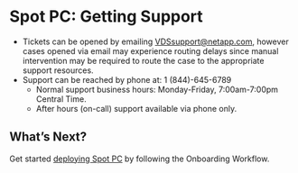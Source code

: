 <meta name="robots" content="noindex">

# Spot PC: Getting Support

<!--- Support Issues - Support cases can be created and updated within the Spot PC console under [Support Issues](spot-pc/features/spot-pc-console/support-issues/) -->
- Tickets can be opened by emailing VDSsupport@netapp.com, however cases opened via email may experience routing delays since manual intervention may be required to route the case to the appropriate support resources.
- Support can be reached by phone at: 1 (844)-645-6789
  - Normal support business hours: Monday-Friday, 7:00am-7:00pm Central Time.
  - After hours (on-call) support available via phone only.

## What’s Next?

Get started [deploying Spot PC](spot-pc/getting-started/onboarding-workflow) by following the Onboarding Workflow.
